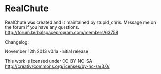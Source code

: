 RealChute
=========
RealChute was created and is maintained by stupid_chris. Message me on the forum if you have any questions.
http://forum.kerbalspaceprogram.com/members/63758

Changelog:

November 12th 2013
v0.1a
-Initial release

This work is licensed under CC-BY-NC-SA
http://creativecommons.org/licenses/by-nc-sa/3.0/
